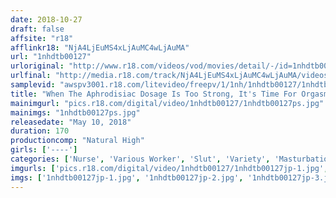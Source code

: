 ```yaml
---
date: 2018-10-27
draft: false
affsite: "r18"
afflinkr18: "NjA4LjEuMS4xLjAuMC4wLjAuMA"
url: "1nhdtb00127"
urloriginal: "http://www.r18.com/videos/vod/movies/detail/-/id=1nhdtb00127"
urlfinal: "http://media.r18.com/track/NjA4LjEuMS4xLjAuMC4wLjAuMA/videos/vod/movies/detail/-/id=1nhdtb00127"
samplevid: "awspv3001.r18.com/litevideo/freepv/1/1nh/1nhdtb00127/1nhdtb00127_dmb_w.mp4"
title: "When The Aphrodisiac Dosage Is Too Strong, It's Time For Orgasms At The Workplace! A Twitching And Trembling Nurse Couldn't Resist Masturbation So Now She's Squatting And Squirting In Orgasmic Ecstasy"
mainimgurl: "pics.r18.com/digital/video/1nhdtb00127/1nhdtb00127ps.jpg"
mainimgs: "1nhdtb00127ps.jpg"
releasedate: "May 10, 2018"
duration: 170
productioncomp: "Natural High"
girls: ['----']
categories: ['Nurse', 'Various Worker', 'Slut', 'Variety', 'Masturbation', 'Substance Use', 'Hi-Def']
imgurls: ['pics.r18.com/digital/video/1nhdtb00127/1nhdtb00127jp-1.jpg', 'pics.r18.com/digital/video/1nhdtb00127/1nhdtb00127jp-2.jpg', 'pics.r18.com/digital/video/1nhdtb00127/1nhdtb00127jp-3.jpg', 'pics.r18.com/digital/video/1nhdtb00127/1nhdtb00127jp-4.jpg', 'pics.r18.com/digital/video/1nhdtb00127/1nhdtb00127jp-5.jpg', 'pics.r18.com/digital/video/1nhdtb00127/1nhdtb00127jp-6.jpg', 'pics.r18.com/digital/video/1nhdtb00127/1nhdtb00127jp-7.jpg', 'pics.r18.com/digital/video/1nhdtb00127/1nhdtb00127jp-8.jpg', 'pics.r18.com/digital/video/1nhdtb00127/1nhdtb00127jp-9.jpg', 'pics.r18.com/digital/video/1nhdtb00127/1nhdtb00127jp-10.jpg', 'pics.r18.com/digital/video/1nhdtb00127/1nhdtb00127jp-11.jpg', 'pics.r18.com/digital/video/1nhdtb00127/1nhdtb00127jp-12.jpg', 'pics.r18.com/digital/video/1nhdtb00127/1nhdtb00127jp-13.jpg', 'pics.r18.com/digital/video/1nhdtb00127/1nhdtb00127jp-14.jpg', 'pics.r18.com/digital/video/1nhdtb00127/1nhdtb00127jp-15.jpg', 'pics.r18.com/digital/video/1nhdtb00127/1nhdtb00127jp-16.jpg', 'pics.r18.com/digital/video/1nhdtb00127/1nhdtb00127jp-17.jpg', 'pics.r18.com/digital/video/1nhdtb00127/1nhdtb00127jp-18.jpg', 'pics.r18.com/digital/video/1nhdtb00127/1nhdtb00127jp-19.jpg', 'pics.r18.com/digital/video/1nhdtb00127/1nhdtb00127jp-20.jpg']
imgs: ['1nhdtb00127jp-1.jpg', '1nhdtb00127jp-2.jpg', '1nhdtb00127jp-3.jpg', '1nhdtb00127jp-4.jpg', '1nhdtb00127jp-5.jpg', '1nhdtb00127jp-6.jpg', '1nhdtb00127jp-7.jpg', '1nhdtb00127jp-8.jpg', '1nhdtb00127jp-9.jpg', '1nhdtb00127jp-10.jpg', '1nhdtb00127jp-11.jpg', '1nhdtb00127jp-12.jpg', '1nhdtb00127jp-13.jpg', '1nhdtb00127jp-14.jpg', '1nhdtb00127jp-15.jpg', '1nhdtb00127jp-16.jpg', '1nhdtb00127jp-17.jpg', '1nhdtb00127jp-18.jpg', '1nhdtb00127jp-19.jpg', '1nhdtb00127jp-20.jpg']
---
```

